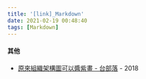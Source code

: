 ```yaml
---
title: '[link]_Markdown'
date: 2021-02-19 00:48:40
tags: [Markdown]
---
```


#### 其他
  - [原來組織架構圖可以醬紫畫 - 台部落](https://www.twblogs.net/a/5c0612dcbd9eee0cf7a20d63) - 2018
